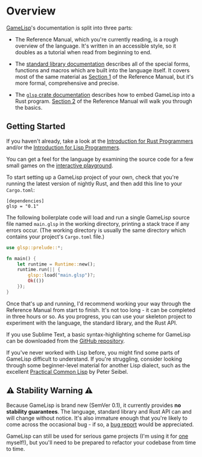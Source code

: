 # Overview

[GameLisp](..)'s documentation is split into three parts:

- The Reference Manual, which you're currently reading, is a rough overview of the language. 
  It's written in an accessible style, so it doubles as a tutorial when read from beginning to end.

- The [standard library documentation](../std/) describes all of the special forms, functions and 
  macros which are built into the language itself. It covers most of the same material as 
  [Section 1](the-language.md) of the Reference Manual, but it's more formal, comprehensive 
  and precise.

- The [`glsp` crate documentation](https://docs.rs/glsp/) describes how to embed GameLisp
  into a Rust program. [Section 2](the-rust-api.md) of the Reference Manual will walk you 
  through the basics.


## Getting Started

If you haven't already, take a look at the 
[Introduction&nbsp;for Rust Programmers](introduction-for-rust-programmers.md) 
and/or the 
[Introduction&nbsp;for Lisp Programmers](introduction-for-lisp-programmers.md).

You can get a feel for the language by examining the source code for a few small games on 
the [interactive playground](../playground/).

To start setting up a GameLisp project of your own, check that you're running the latest version
of nightly Rust, and then add this line to your `Cargo.toml`:
	
	[dependencies]
	glsp = "0.1"

The following boilerplate code will load and run a single GameLisp source file named `main.glsp` in
the working directory, printing a stack trace if any errors occur. (The working directory is 
usually the same directory which contains your project's `Cargo.toml` file.)
	
```rust
use glsp::prelude::*;

fn main() {
	let runtime = Runtime::new();
	runtime.run(|| {
		glsp::load("main.glsp")?;
		Ok(())
	});
}
```

Once that's up and running, I'd recommend working your way through the Reference Manual from start
to finish. It's not too long - it can be completed in three hours or so. As you progress, you can 
use your skeleton project to experiment with the language, the standard library, and the Rust API.

If you use Sublime Text, a basic syntax-highlighting scheme for GameLisp can be downloaded from the
[GitHub repository][0].

[0]: https://github.com/fleabitdev/glsp/tree/master/syntax-highlighting/sublime-text-3/

If you've never worked with Lisp before, you might find some parts of GameLisp difficult to 
understand. If you're struggling, consider looking through some beginner-level material for another 
Lisp dialect, such as the excellent [Practical Common Lisp](http://www.gigamonkeys.com/book/) by 
Peter Seibel.


## ⚠️ Stability Warning ⚠️

Because GameLisp is brand new (SemVer 0.1), it currently provides **no stability guarantees**.
The language, standard library and Rust API can and will change without notice. It's also immature
enough that you're likely to come across the occasional bug - if so, a [bug report][1]
would be appreciated.

[1]: https://github.com/fleabitdev/glsp/issues/

GameLisp can still be used for serious game projects (I'm using it for [one](../tcof/) myself!), 
but you'll need to be prepared to refactor your codebase from time to time.
